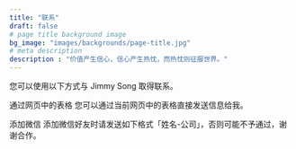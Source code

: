 ```yaml
---
title: "联系"
draft: false
# page title background image
bg_image: "images/backgrounds/page-title.jpg"
# meta description
description : "价值产生信心，信心产生热忱，而热忱则征服世界。"
---
```


您可以使用以下方式与 Jimmy Song 取得联系。

通过网页中的表格
您可以通过当前网页中的表格直接发送信息给我。

添加微信
添加微信好友时请发送如下格式「姓名-公司」，否则可能不予通过，谢谢合作。 
